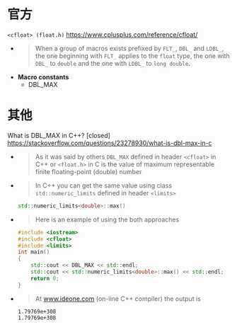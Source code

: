 
# 官方

`<cfloat> (float.h)` https://www.cplusplus.com/reference/cfloat/
- > When a group of macros exists prefixed by `FLT_`, `DBL_` and `LDBL_`, the one beginning with `FLT_` applies to the `float` type, the one with `DBL_` to `double` and the one with `LDBL_` to `long double`.
- **Macro constants**
  * DBL_MAX

# 其他

What is DBL_MAX in C++? [closed] https://stackoverflow.com/questions/23278930/what-is-dbl-max-in-c
- > As it was said by others `DBL_MAX` defined in header `<cfloat>` in C++ or `<float.h>` in C is the value of maximum representable finite floating-point (double) number
- > In C++ you can get the same value using class `std::numeric_limits` defined in header `<limits>`
  ```cpp
  std::numeric_limits<double>::max()
  ```
- > Here is an example of using the both approaches
  ```cpp
  #include <iostream>
  #include <cfloat>
  #include <limits>
  int main() 
  {
      std::cout << DBL_MAX << std::endl;
      std::cout << std::numeric_limits<double>::max() << std::endl;
      return 0;
  }
  ```
- > At www.ideone.com (on-line C++ compiler) the output is
  ```console
  1.79769e+308
  1.79769e+308
  ```
